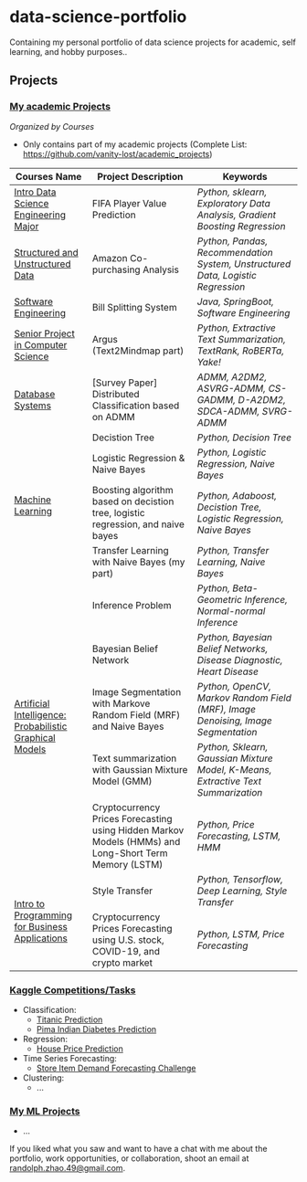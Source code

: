 # data-science-portfolio

Containing my personal portfolio of data science projects for academic, self learning, and hobby purposes..

## Projects

### [My academic Projects](https://github.com/vanity-lost/academic_projects)

_Organized by Courses_

- Only contains part of my academic projects (Complete List: https://github.com/vanity-lost/academic_projects)

<table>
    <thead>
        <tr>
            <th>Courses Name</th>
            <th>Project Description</th>
            <th>Keywords</th>
        </tr>
    </thead>
    <tbody>
        <tr>
            <td><a href="https://github.com/vanity-lost/academic_projects/tree/main/CWRU/CSDS%20133%20Projects">Intro Data Science Engineering Major</a></td>
            <td>FIFA Player Value Prediction</td>
            <td><em>Python, sklearn, Exploratory Data Analysis, Gradient Boosting Regression</em></td>
        </tr>
        <tr>
            <td><a href="https://github.com/vanity-lost/academic_projects/tree/main/CWRU/CSDS%20234%20Projects">Structured and Unstructured Data</a></td>
            <td>Amazon Co-purchasing Analysis</td>
            <td><em>Python, Pandas, Recommendation System, Unstructured Data, Logistic Regression</em></td>
        </tr>
        <tr>
            <td><a href="https://github.com/vanity-lost/academic_projects/tree/main/CWRU/CSDS%20393%20Projects">Software Engineering</a></td>
            <td>Bill Splitting System</td>
            <td><em>Java, SpringBoot, Software Engineering</em></td>
        </tr>
        <tr>
            <td><a href="https://github.com/vanity-lost/academic_projects/tree/main/CWRU/CSDS%20395%20Projects">Senior Project in Computer Science</a></td>
            <td>Argus (Text2Mindmap part)</td>
            <td><em>Python, Extractive Text Summarization, TextRank, RoBERTa, Yake!</em></td>
        </tr>
        <tr>
            <td><a href="https://github.com/vanity-lost/academic_projects/tree/main/CWRU/CSDS%20433%20Projects">Database Systems</a></td>
            <td>[Survey Paper] Distributed Classification based on ADMM</td>
            <td><em>ADMM, A2DM2, ASVRG-ADMM, CS-GADMM, D-A2DM2, SDCA-ADMM, SVRG-ADMM</em></td>
        </tr>
        <tr>
            <td rowspan=4><a href="https://github.com/vanity-lost/academic_projects/tree/main/CWRU/CSDS%20440">Machine Learning</a></td>
            <td>Decistion Tree</td>
            <td><em>Python, Decision Tree</em></td>
        </tr>
        <tr>
            <td>Logistic Regression & Naive Bayes</td>
            <td><em>Python, Logistic Regression, Naive Bayes</em></td>
        </tr>
        <tr>
            <td>Boosting algorithm based on decistion tree, logistic regression, and naive bayes</td>
            <td><em>Python, Adaboost, Decistion Tree, Logistic Regression, Naive Bayes</em></td>
        </tr>
        <tr>
            <td>Transfer Learning with Naive Bayes (my part)</td>
            <td><em>Python, Transfer Learning, Naive Bayes</em></td>
        </tr>
        <tr>
            <td rowspan=5><a href="https://github.com/vanity-lost/academic_projects/tree/main/CWRU/CSDS%20491">Artificial Intelligence: Probabilistic Graphical Models</a></td>
            <td>Inference Problem</td>
            <td><em>Python, Beta-Geometric Inference, Normal-normal Inference</em></td>
        </tr>
        <tr>
            <td>Bayesian Belief Network</td>
            <td><em>Python, Bayesian Belief Networks, Disease Diagnostic, Heart Disease</em></td>
        </tr>
        <tr>
            <td>Image Segmentation with Markove Random Field (MRF) and Naive Bayes</td>
            <td><em>Python, OpenCV, Markov Random Field (MRF), Image Denoising, Image Segmentation</em></td>
        </tr>
        <tr>
            <td>Text summarization with Gaussian Mixture Model (GMM)</td>
            <td><em>Python, Sklearn, Gaussian Mixture Model, K-Means, Extractive Text Summarization</em></td>
        </tr>
        <tr>
            <td>Cryptocurrency Prices Forecasting using Hidden Markov Models (HMMs) and Long-Short Term Memory (LSTM)</td>
            <td><em>Python, Price Forecasting, LSTM, HMM</em></td>
        </tr>
        <tr>
            <td rowspan=2><a href="https://github.com/vanity-lost/academic_projects/tree/main/CWRU/DESN%20210%20Projects">Intro to Programming for Business Applications</a></td>
            <td>Style Transfer</td>
            <td><em>Python, Tensorflow, Deep Learning, Style Transfer</em></td>
        </tr>
        <tr>
            <td>Cryptocurrency Prices Forecasting using U.S. stock, COVID-19, and crypto market</td>
            <td><em>Python, LSTM, Price Forecasting</em></td>
        </tr>
    </tbody>
</table>

### [Kaggle Competitions/Tasks](https://github.com/vanity-lost/Kaggle-Projects)

- Classification:
  - [Titanic Prediction](https://github.com/vanity-lost/Kaggle-Projects/tree/main/Titanic%20Prediction)
  - [Pima Indian Diabetes Prediction](https://github.com/vanity-lost/Kaggle-Projects/tree/main/Pima%20Indian%20Diabetes%20Prediction)
- Regression:
  - [House Price Prediction](https://github.com/vanity-lost/Kaggle-Projects/tree/main/House%20Price%20Prediction)
- Time Series Forecasting:
  - [Store Item Demand Forecasting Challenge](https://github.com/vanity-lost/Kaggle-Projects/tree/main/Store%20Item%20Demand%20Forecasting%20Challenge)
- Clustering:
  - ...

### [My ML Projects](https://github.com/vanity-lost/ml_projects)

- ...

If you liked what you saw and want to have a chat with me about the portfolio, work opportunities, or collaboration, shoot an email at randolph.zhao.49@gmail.com.
